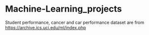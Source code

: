 # Machine-Learning_projects

Student performance, cancer and car performance dataset are from https://archive.ics.uci.edu/ml/index.php
